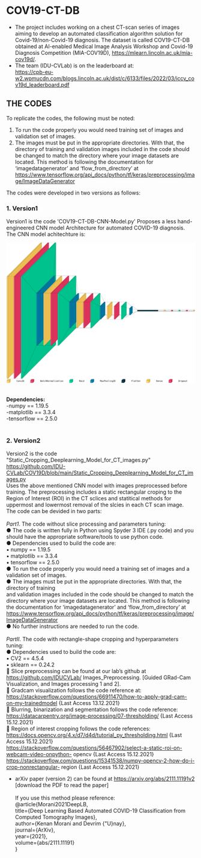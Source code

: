 # COV19-CT-DB
* The project includes working on a chest CT-scan series of images aiming to develop an automated classification algorithm solution for Covid-19/non-Covid-19 diagnosis. The dataset is called COV19-CT-DB obtained at AI-enabled Medical Image Analysis Workshop and Covid-19 Diagnosis Competition (MIA-COV19D), https://mlearn.lincoln.ac.uk/mia-cov19d/. <br/>
* The team (IDU-CVLab) is on the leaderboard at: <br/>
https://cpb-eu-w2.wpmucdn.com/blogs.lincoln.ac.uk/dist/c/6133/files/2022/03/iccv_cov19d_leaderboard.pdf <br/>

## THE CODES
To replicate the codes, the following must be noted:
1. To run the code properly you would need training set of images and validation set of images.
2. The images must be put in the appropriate directories. With that, the directory of training and validation images included in the code should be changed to match the directory where your image datasets are located. This method is following the documentation for ‘imagedatagenerator’ and ‘flow_from_directory’ at https://www.tensorflow.org/api_docs/python/tf/keras/preprocessing/image/ImageDataGenerator <br /> 

The codes were developed in two versions as follows:  <br />        

### 1. Version1 
Version1 is the code 'COV19-CT-DB-CNN-Model.py' Proposes a less hand-engineered CNN model Architecture for automated COVID-19 diagnosis. <br/>The CNN model achitechture is: <br/>
<p align="center">
  <img src="https://github.com/IDU-CVLab/COV19D/blob/main/Figures/CNN-Model-Architecture.png" />
</p>      
<br/>
<b> Dependencies: </b><br/>
-numpy == 1.19.5 <br/>
-matplotlib == 3.3.4 <br/>
-tensorflow == 2.5.0 <br/>
<br />  

 
### 2. Version2 
Version2 is the code "Static_Cropping_Deeplearning_Model_for_CT_images.py"  <br/>
https://github.com/IDU-CVLab/COV19D/blob/main/Static_Cropping_Deeplearning_Model_for_CT_images.py <br/>
Uses the above mentioned CNN model with images preprocessed before training. The preprocessing includes a static rectangular croping to the Region of Interest (ROI) in the CT sclices and statitical methods for uppermost and lowermost removal of the slcies in each CT scan image. <br />
The code can be devided in two parts: <br/><br/>
_Part1_. The code without slice processing and parameters tuning: <br />
● The code is written fully in Python using Spyder 3 IDE (.py code) and you should have the appropriate software/tools to use python code.  <br />
● Dependencies used to build the code are: <br />
▪ numpy == 1.19.5 <br />
▪ matplotlib == 3.3.4 <br />
▪ tensorflow == 2.5.0 <br />
● To run the code properly you would need a training set of images and a validation set of images. <br />
● The images must be put in the appropriate directories. With that, the directory of training <br />
and validation images included in the code should be changed to match the directory where your image datasets are located. This method is following the documentation for
‘imagedatagenerator’ and ‘flow_from_directory’ at
https://www.tensorflow.org/api_docs/python/tf/keras/preprocessing/image/ImageDataGenerator <br />
● No further instructions are needed to run the code. <br /> <br/>
_PartII_. The code with rectangle-shape cropping and hyperparameters tuning: <br />
● Dependencies used to build the code are: <br />
▪ CV2 == 4.5.4 <br />
▪ sklearn == 0.24.2 <br />
 Slice preprocessing can be found at our lab’s github at https://github.com/IDUCVLab/ 
Images_Preprocessing. [Guided GRad-Cam Visualization, and Images processing 1 and 2]. <br />
 Gradcam visualization follows the code reference at: <br/>
https://stackoverflow.com/questions/66911470/how-to-apply-grad-cam-on-my-trainedmodel
{Last Access 13.12.2021} <br/>
 Blurring, binarization and segmentation follows the code reference: <br/>
https://datacarpentry.org/image-processing/07-thresholding/ {Last Access 15.12.2021} <br/>
 Region of interest cropping follows the code references: <br/>
https://docs.opencv.org/4.x/d7/d4d/tutorial_py_thresholding.html {Last Access
15.12.2021} <br/>
https://stackoverflow.com/questions/56467902/select-a-static-roi-on-webcam-video-onpython-
opencv {Last Access 15.12.2021} <br/>
https://stackoverflow.com/questions/15341538/numpy-opencv-2-how-do-i-crop-nonrectangular-
region {Last Access 15.12.2021} <br/>
- arXiv paper (version 2) can be found at https://arxiv.org/abs/2111.11191v2 [download the PDF to read the paper] <br/> <br/>
If you use this method please reference: <br/>
@article{Morani2021DeepLB, <br/>
  title={Deep Learning Based Automated COVID-19 Classification from Computed Tomography Images}, <br/>
  author={Kenan Morani and Devrim {\"U}nay}, <br/>
  journal={ArXiv}, <br/>
  year={2021}, <br/>
  volume={abs/2111.11191} <br/>
}
